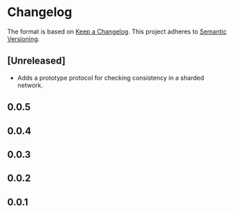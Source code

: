 # Changelog

The format is based on [Keep a Changelog](https://keepachangelog.com/en/1.0.0/). This project adheres to [Semantic Versioning](https://semver.org/spec/v2.0.0.html).

## \[Unreleased\]
- Adds a prototype protocol for checking consistency in a sharded network.

## 0.0.5

## 0.0.4

## 0.0.3

## 0.0.2

## 0.0.1
